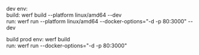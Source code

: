 dev env:  
build: werf build --platform linux/amd64 --dev  
run:  werf run  --platform linux/amd64 --docker-options="-d -p 80:3000" --dev  

build prod env: werf build  
run: werf run --docker-options="-d -p 80:3000"
